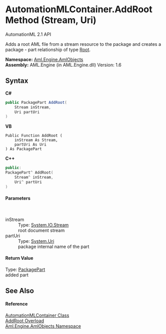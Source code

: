 # AutomationMLContainer.AddRoot Method (Stream, Uri)
AutomationML 2.1 API 

Adds a root AML file from a stream resource to the package and creates a package - part relationship of type <a href="F_Aml_Engine_AmlObjects_AutomationMLContainer_RelationshipType_Root">Root</a>.

**Namespace:**&nbsp;<a href="N_Aml_Engine_AmlObjects">Aml.Engine.AmlObjects</a><br />**Assembly:**&nbsp;AML.Engine (in AML.Engine.dll) Version: 1.6

## Syntax

**C#**<br />
``` C#
public PackagePart AddRoot(
	Stream inStream,
	Uri partUri
)
```

**VB**<br />
``` VB
Public Function AddRoot ( 
	inStream As Stream,
	partUri As Uri
) As PackagePart
```

**C++**<br />
``` C++
public:
PackagePart^ AddRoot(
	Stream^ inStream, 
	Uri^ partUri
)
```


#### Parameters
&nbsp;<dl><dt>inStream</dt><dd>Type: <a href="https://docs.microsoft.com/dotnet/api/system.io.stream" target="_parent" rel="noopener noreferrer">System.IO.Stream</a><br />root document stream</dd><dt>partUri</dt><dd>Type: <a href="https://docs.microsoft.com/dotnet/api/system.uri" target="_parent" rel="noopener noreferrer">System.Uri</a><br />package internal name of the part</dd></dl>

#### Return Value
Type: <a href="https://docs.microsoft.com/dotnet/api/system.io.packaging.packagepart" target="_parent" rel="noopener noreferrer">PackagePart</a><br />added part

## See Also


#### Reference
<a href="T_Aml_Engine_AmlObjects_AutomationMLContainer">AutomationMLContainer Class</a><br /><a href="Overload_Aml_Engine_AmlObjects_AutomationMLContainer_AddRoot">AddRoot Overload</a><br /><a href="N_Aml_Engine_AmlObjects">Aml.Engine.AmlObjects Namespace</a><br />